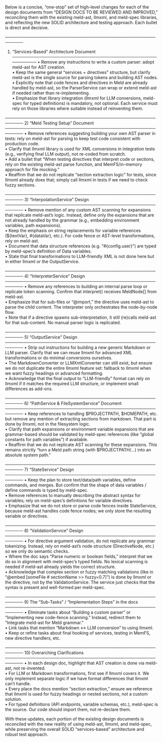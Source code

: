 Below is a concise, “one-stop” set of high-level changes for each of the design documents from “DESIGN DOCS TO BE REVIEWED AND IMPROVED,” reconciling them with the existing meld-ast, llmxml, and meld-spec libraries, and reflecting the new SOLID architecture and testing approach. Each bullet is direct and decisive.

────────────────────────────────────────────────────────
1) “Services-Based” Architecture Document
────────────────────────────────────────────────────────
• Remove any instructions to write a custom parser: adopt meld-ast for AST creation.  
• Keep the same general “services + directives” structure, but clarify meld-ast is the single source for parsing tokens and building AST nodes.  
• Explicitly note that code fences and directives in Meld are already handled by meld-ast, so the ParserService can wrap or extend meld-ast if needed rather than re-implementing.  
• Emphasize that library integration (llmxml for LLM conversions, meld-spec for typed definitions) is mandatory, not optional. Each service must rely on those libraries where suitable instead of reinventing them.  

────────────────────────────────────────────────────────
2) “Meld Testing Setup” Document
────────────────────────────────────────────────────────
• Remove references suggesting building your own AST parser in tests: rely on meld-ast for parsing to keep test code consistent with production code.  
• Clarify that llmxml library is used for XML conversions in integration tests (e.g., verifying final LLM output), not re-coded from scratch.  
• Add a bullet that “When testing directives that interpret code or sections, rely on the existing meld-ast parse function, and MemFS/in-memory approach for file mocking.”  
• Reaffirm that we do not replicate “section extraction logic” for tests, since llmxml already does that; simply call llmxml in tests if we need to check fuzzy sections.  

────────────────────────────────────────────────────────
3) “InterpolationService” Design
────────────────────────────────────────────────────────
• Remove mention of any custom AST scanning for expansions that replicate meld-ast’s logic. Instead, define only the expansions that are not already handled by the grammar (e.g., embedding environment variables, path expansions).  
• Keep the emphasis on string replacements for variable references (${textVar}, #{dataVar}, etc.). For code fence or AST-level transformations, rely on meld-ast.  
• Document that data structure references (e.g. “#{config.user}”) are typed by meld-spec’s definition of Data variables.  
• State that final transformations to LLM-friendly XML is not done here but in either llmxml or the OutputService.  

────────────────────────────────────────────────────────
4) “InterpreterService” Design
────────────────────────────────────────────────────────
• Remove any references to building an internal parse loop or replicate token scanning. Confirm that interpret() receives MeldNode[] from meld-ast.  
• Emphasize that for sub-files or “@import,” the directive uses meld-ast to parse the child content. The interpreter only orchestrates the node-by-node flow.  
• Note that if a directive spawns sub-interpretation, it still (re)calls meld-ast for that sub-content. No manual parser logic is replicated.  

────────────────────────────────────────────────────────
5) “OutputService” Design
────────────────────────────────────────────────────────
• Strip out instructions for building a new generic Markdown or LLM parser. Clarify that we can reuse llmxml for advanced XML transformations or do minimal conversions ourselves.  
• The MarkdownConverter or LLMXmlConverter can still exist, but ensure we do not duplicate the entire llmxml feature set: fallback to llmxml when we want fuzzy headings or advanced formatting.  
• Acknowledge that the final output to “LLM-friendly” format can rely on llmxml if it matches the required LLM structure, or implement small differences as add-ons.  

────────────────────────────────────────────────────────
6) “PathService & FileSystemService” Document
────────────────────────────────────────────────────────
• Keep references to handling $PROJECTPATH, $HOMEPATH, etc. but remove any mention of extracting sections from markdown. That part is done by llmxml, not in the filesystem logic.  
• Clarify that path expansions or environment variable expansions that are grammar-based should be validated by meld-spec references (like “global constants for path variables”) if available.  
• Reaffirm that we do not replicate AST scanning for these expansions. This remains strictly “turn a Meld path string (with $PROJECTPATH/...) into an absolute system path.”  

────────────────────────────────────────────────────────
7) “StateService” Design
────────────────────────────────────────────────────────
• Keep the plan to store text/data/path variables, define commands, and merges. But confirm that the shape of data variables / define commands is typed by meld-spec.  
• Remove references to manually describing the abstract syntax for variables; rely on meld-spec’s definitions for variable directives.  
• Emphasize that we do not store or parse code fences inside StateService, because meld-ast handles code fence nodes; we only store the resulting variable or directives.  

────────────────────────────────────────────────────────
8) “ValidationService” Design
────────────────────────────────────────────────────────
• For directive argument validation, do not replicate any grammar tokenizing. Instead, rely on meld-ast’s node structure (DirectiveNode, etc.) so we only do semantic checks.  
• Where the doc says “Parse numeric or boolean fields,” interpret that we do so in alignment with meld-spec’s typed fields. No lexical scanning is needed if meld-ast already yields the correct structure.  
• Acknowledge that complex section or fuzzy matching validations (like in “@embed [someFile # sectionName >> fuzzy=0.7]”) is done by llmxml or the directive, not by the ValidationService. The service just checks that the syntax is present and well-formed per meld-spec.  

────────────────────────────────────────────────────────
9) The “Sub-Tasks” / “Implementation Steps” in the docs
────────────────────────────────────────────────────────
• Eliminate tasks about “Building a custom parser” or “Implementing new code-fence scanning.” Instead, redirect them to “Integrate meld-ast for Meld grammar.”  
• Link tasks that mention “Markdown ↔ LLM conversion” to using llmxml.  
• Keep or refine tasks about final hooking of services, testing in MemFS, new directive handlers, etc.  

────────────────────────────────────────────────────────
10) Overarching Clarifications
────────────────────────────────────────────────────────
• In each design doc, highlight that AST creation is done via meld-ast, not re-invented.  
• For LLM or Markdown transformations, first see if llmxml covers it. We only implement separate logic if we have format differences that llmxml can’t handle.  
• Every place the docs mention “section extraction,” ensure we reference that llmxml is used for fuzzy headings or nested sections, not a custom solution.  
• For typed definitions (API endpoints, variable schemas, etc.), meld-spec is the source. Our code should import them, not re-declare them.  

With these updates, each portion of the existing design documents is reconciled with the new reality of using meld-ast, llmxml, and meld-spec, while preserving the overall SOLID “services-based” architecture and robust test approach.

